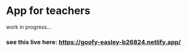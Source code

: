 # App for teachers

work in progress...

### see this live here: https://goofy-easley-b26824.netlify.app/
